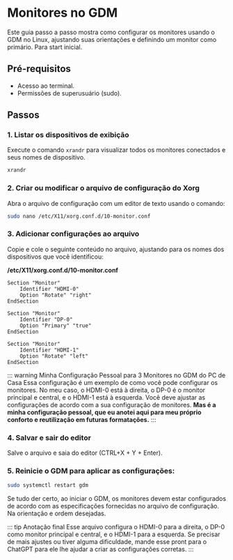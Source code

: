 # Monitores no GDM

Este guia passo a passo mostra como configurar os monitores usando o GDM no Linux, ajustando suas orientações e definindo um monitor como primário. Para start inicial.

## Pré-requisitos

- Acesso ao terminal.
- Permissões de superusuário (sudo).

## Passos

### 1. Listar os dispositivos de exibição

Execute o comando `xrandr` para visualizar todos os monitores conectados e seus nomes de dispositivo.

```bash
xrandr
```

### 2. Criar ou modificar o arquivo de configuração do Xorg

Abra o arquivo de configuração com um editor de texto usando o comando:

```bash
sudo nano /etc/X11/xorg.conf.d/10-monitor.conf
```

### 3. Adicionar configurações ao arquivo

Copie e cole o seguinte conteúdo no arquivo, ajustando para os nomes dos dispositivos que você identificou:

**/etc/X11/xorg.conf.d/10-monitor.conf**

```code
Section "Monitor"
    Identifier "HDMI-0"
    Option "Rotate" "right"
EndSection

Section "Monitor"
    Identifier "DP-0"
    Option "Primary" "true"
EndSection

Section "Monitor"
    Identifier "HDMI-1"
    Option "Rotate" "left"
EndSection
```
::: warning Minha Configuração Pessoal para 3 Monitores no GDM do PC de Casa
Essa configuração é um exemplo de como você pode configurar os monitores. No meu caso, o HDMI-0 está à direita, o DP-0 é o monitor principal e central, e o HDMI-1 está à esquerda. Você deve ajustar as configurações de acordo com a sua configuração de monitores. **Mas é a minha configuração pessoal, que eu anotei aqui para meu próprio conforto e reutilização em futuras formatações.**
:::

### 4. Salvar e sair do editor

Salve o arquivo e saia do editor (CTRL+X + Y + Enter).

### 5. Reinicie o GDM para aplicar as configurações:

```bash
sudo systemctl restart gdm
```

Se tudo der certo, ao iniciar o GDM, os monitores devem estar configurados de acordo com as especificações fornecidas no arquivo de configuração. Na orientação e ordem desejadas.

::: tip Anotação final
Esse arquivo configura o HDMI-0 para a direita, o DP-0 como monitor principal e central, e o HDMI-1 para a esquerda. Se precisar de mais ajustes ou tiver alguma dificuldade, mande esse pront para o ChatGPT para ele lhe ajudar a criar as configurações corretas.
:::
